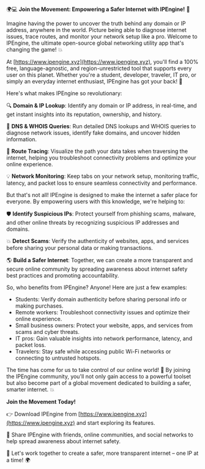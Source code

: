 🌍️💻️ **Join the Movement: Empowering a Safer Internet with IPEngine!** 🚀

Imagine having the power to uncover the truth behind any domain or IP address, anywhere in the world. Picture being able to diagnose internet issues, trace routes, and monitor your network setup like a pro. Welcome to IPEngine, the ultimate open-source global networking utility app that's changing the game! 💥

At [https://www.ipengine.xyz](https://www.ipengine.xyz), you'll find a 100% free, language-agnostic, and region-unrestricted tool that supports every user on this planet. Whether you're a student, developer, traveler, IT pro, or simply an everyday internet enthusiast, IPEngine has got your back! 🤝

Here's what makes IPEngine so revolutionary:

🔍️ **Domain & IP Lookup**: Identify any domain or IP address, in real-time, and get instant insights into its reputation, ownership, and history.

🔎️ **DNS & WHOIS Queries**: Run detailed DNS lookups and WHOIS queries to diagnose network issues, identify fake domains, and uncover hidden information.

📍️ **Route Tracing**: Visualize the path your data takes when traversing the internet, helping you troubleshoot connectivity problems and optimize your online experience.

💡️ **Network Monitoring**: Keep tabs on your network setup, monitoring traffic, latency, and packet loss to ensure seamless connectivity and performance.

But that's not all! IPEngine is designed to make the internet a safer place for everyone. By empowering users with this knowledge, we're helping to:

🛡️ **Identify Suspicious IPs**: Protect yourself from phishing scams, malware, and other online threats by recognizing suspicious IP addresses and domains.

💥 **Detect Scams**: Verify the authenticity of websites, apps, and services before sharing your personal data or making transactions.

🌎️ **Build a Safer Internet**: Together, we can create a more transparent and secure online community by spreading awareness about internet safety best practices and promoting accountability.

So, who benefits from IPEngine? Anyone! Here are just a few examples:

* Students: Verify domain authenticity before sharing personal info or making purchases.
* Remote workers: Troubleshoot connectivity issues and optimize their online experience.
* Small business owners: Protect your website, apps, and services from scams and cyber threats.
* IT pros: Gain valuable insights into network performance, latency, and packet loss.
* Travelers: Stay safe while accessing public Wi-Fi networks or connecting to untrusted hotspots.

The time has come for us to take control of our online world! 🚀 By joining the IPEngine community, you'll not only gain access to a powerful toolset but also become part of a global movement dedicated to building a safer, smarter internet. 💥

**Join the Movement Today!**

👉 Download IPEngine from [https://www.ipengine.xyz](https://www.ipengine.xyz) and start exploring its features.

📢 Share IPEngine with friends, online communities, and social networks to help spread awareness about internet safety.

💪 Let's work together to create a safer, more transparent internet – one IP at a time! 🌍️